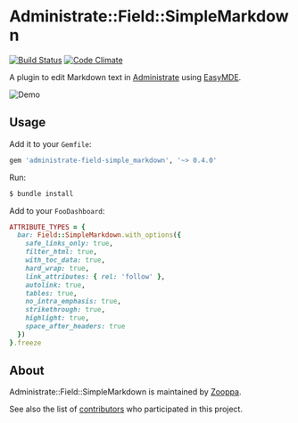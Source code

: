 # Administrate::Field::SimpleMarkdown

[![Build Status](https://travis-ci.com/zooppa/administrate-field-simple_markdown.svg?branch=master)](https://travis-ci.com/zooppa/administrate-field-simple_markdown)
[![Code Climate](https://codeclimate.com/github/zooppa/administrate-field-simple_markdown/badges/gpa.svg)](https://codeclimate.com/github/zooppa/administrate-field-simple_markdown)

A plugin to edit Markdown text in [Administrate] using [EasyMDE].

![Demo](https://raw.githubusercontent.com/zooppa/administrate-field-simple_markdown/master/demo.gif)

## Usage

Add it to your `Gemfile`:

```ruby
gem 'administrate-field-simple_markdown', '~> 0.4.0'
```

Run:

```bash
$ bundle install
```

Add to your `FooDashboard`:

```ruby
ATTRIBUTE_TYPES = {
  bar: Field::SimpleMarkdown.with_options({
    safe_links_only: true,
    filter_html: true,
    with_toc_data: true,
    hard_wrap: true,
    link_attributes: { rel: 'follow' },
    autolink: true,
    tables: true,
    no_intra_emphasis: true,
    strikethrough: true,
    highlight: true,
    space_after_headers: true
  })
}.freeze
```

## About

Administrate::Field::SimpleMarkdown is maintained by [Zooppa].

See also the list of [contributors](https://github.com/zooppa/administrate-field-simple_markdown/contributors) who participated in this project.

[administrate]: https://github.com/thoughtbot/administrate
[easymde]: https://github.com/Ionaru/easy-markdown-editor
[zooppa]: https://www.zooppa.com/
